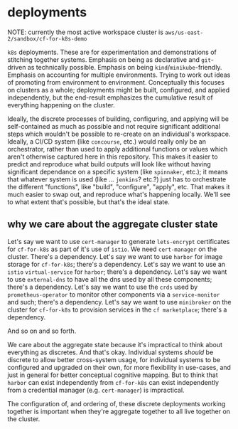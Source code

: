 # deployments

NOTE: currently the most active workspace cluster is `aws/us-east-2/sandbox/cf-for-k8s-demo`

`k8s` deployments. These are for experimentation and demonstrations of stitching together systems. Emphasis on being as declarative and `git`-driven as technically possible. Emphasis on being `kind`/`minikube`-friendly. Emphasis on accounting for multiple environments. Trying to work out ideas of promoting from environment to environment. Conceptually this focuses on clusters as a whole; deployments might be built, configured, and applied independently, but the end-result emphasizes the cumulative result of everything happening on the cluster.

Ideally, the discrete processes of building, configuring, and applying will be self-contained as much as possible and not require significant additional steps which wouldn't be possible to re-create on an individual's workspace. Ideally, a CI/CD system (like `concourse`, etc.) would really only be an orchestrator, rather than used to apply additional functions or values which aren't otherwise captured here in this repository. This makes it easier to predict and reproduce what build outputs will look like without having significant dependance on a specific system (like `spinnaker`, etc.); it means that whatever system is used (like ... `jenkins`? etc.?) just has to orchestrate the different "functions", like "build", "configure", "apply", etc. That makes it much easier to swap out, and reproduce what's happening locally. We'll see to what extent that's possible, but that's the ideal state.

## why we care about the aggregate cluster state

Let's say we want to use `cert-manager` to generate `lets-encrypt` certificates for `cf-for-k8s` as part of it's use of `istio`. We need `cert-manager` on the cluster. There's a dependency. Let's say we want to use `harbor` for image storage for `cf-for-k8s`; there's a dependency. Let's say we want to use an `istio` `virtual-service` for `harbor`; there's a dependency. Let's say we want to use `external-dns` to have all the dns used by all these components; there's a dependency. Let's say we want to use the `crds` used by `prometheus-operator` to monitor other components via a `service-monitor` and such; there's a dependency. Let's say we want to use `minibroker` on the cluster for `cf-for-k8s` to provision services in the `cf marketplace`; there's a dependency.

And so on and so forth.

We care about the aggregate state because it's impractical to think about everything as discretes. And that's okay. Individual systems _should_ be discrete to allow better cross-system usage, for individual systems to be configured and upgraded on their own, for more flexibility in use-cases, and just in general for better conceptual cognitive mapping. But to think that `harbor` can exist independently from `cf-for-k8s` can exist independently from a credential manager (e.g. `cert-manager`) is impractical.

The configuration of, and ordering of, these discrete deployments working together is important when they're aggregate together to all live together on the cluster.

